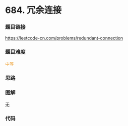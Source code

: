 # 684. 冗余连接

### 题目链接

https://leetcode-cn.com/problems/redundant-connection

### 题目难度

<font color=#F0AD4E>中等</font>

### 思路



### 图解

无

### 代码

```python
```